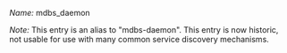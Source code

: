 _Name:_ mdbs_daemon

_Note:_ This entry is an alias to "mdbs-daemon".
This entry is now historic, not usable for use with many
common service discovery mechanisms.

